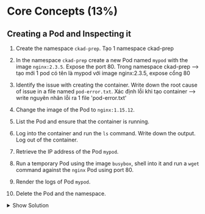 # Core Concepts (13%)

## Creating a Pod and Inspecting it

1. Create the namespace `ckad-prep`. Tạo 1 namespace ckad-prep
2. In the namespace `ckad-prep` create a new Pod named `mypod` with the image `nginx:2.3.5`. Expose the port 80. 
   Trong namespace ckad-prep --> tạo mới 1 pod có tên là mypod với image nginx:2.3.5, expose cổng 80

3. Identify the issue with creating the container. Write down the root cause of issue in a file named `pod-error.txt`.
Xác định lỗi khi tạo container --> write nguyên nhân lỗi ra 1 file 'pod-error.txt'
4. Change the image of the Pod to `nginx:1.15.12`.
5. List the Pod and ensure that the container is running.
6. Log into the container and run the `ls` command. Write down the output. Log out of the container.
7. Retrieve the IP address of the Pod `mypod`.
8. Run a temporary Pod using the image `busybox`, shell into it and run a `wget` command against the `nginx` Pod using port 80.
9. Render the logs of Pod `mypod`.
10. Delete the Pod and the namespace.

<details><summary>Show Solution</summary>
<p>

First, create the namespace. Tạo 1 namespace

```bash
$ kubectl create namespace ckad-prep
```

Next, create the Pod in the new namespace. Tạo 1 pod trong namespace

```bash
$ kubectl run mypod --image=nginx:2.3.5 --restart=Never --port=80 --namespace=ckad-prep
pod/mypod created
```

You will see that the image cannot be pulled as it doesn't exist with this tag.
Bạn sẽ thấy image không được pull vì tag của image đó không tồn tại.

```bash
$ kubectl get pod -n ckad-prep
NAME    READY   STATUS             RESTARTS   AGE
mypod   0/1     ImagePullBackOff   0          1m
```

The list of events can give you a deeper insight.

```bash
$ kubectl describe pod -n ckad-prep --> Kiểm tra log của pod bên trong namespace ckad-prep
...
Events:
  Type     Reason                 Age                 From                         Message
  ----     ------                 ----                ----                         -------
  Normal   Scheduled              3m3s                default-scheduler            Successfully assigned mypod to docker-for-desktop
  Normal   SuccessfulMountVolume  3m2s                kubelet, docker-for-desktop  MountVolume.SetUp succeeded for volume "default-token-jbcl6"
  Normal   Pulling                84s (x4 over 3m2s)  kubelet, docker-for-desktop  pulling image "nginx:2.3.5"
  Warning  Failed                 83s (x4 over 3m1s)  kubelet, docker-for-desktop  Failed to pull image "nginx:2.3.5": rpc error: code = Unknown desc = Error response from daemon: manifest for nginx:2.3.5 not found
  Warning  Failed                 83s (x4 over 3m1s)  kubelet, docker-for-desktop  Error: ErrImagePull
  Normal   BackOff                69s (x6 over 3m)    kubelet, docker-for-desktop  Back-off pulling image "nginx:2.3.5"
  Warning  Failed                 69s (x6 over 3m)    kubelet, docker-for-desktop  Error: ImagePullBackOff
```

Go ahead and edit the existing Pod. Alternatively, you could also just use the `kubectl set image pod mypod mypod=nginx --namespace=ckad-prep` command.

```bash
$ kubectl edit pod mypod --namespace=ckad-prep
```

After setting an image that does exist, the Pod should render the status `Running`.

```bash
$ kubectl get pod -n ckad-prep
NAME    READY   STATUS    RESTARTS   AGE
mypod   1/1     Running   0          14m
```

You can shell into the container and run the `ls` command.

```bash
$ kubectl exec mypod -it --namespace=ckad-prep  -- /bin/sh
/ # ls
bin  boot  dev	etc  home  lib	lib64  media  mnt  opt	proc  root  run  sbin  srv  sys  tmp  usr  var
/ # exit
```

Retrieve the IP address of the Pod with the `-o wide` command line option.

```bash
$ kubectl get pods -o wide -n ckad-prep
NAME    READY   STATUS    RESTARTS   AGE   IP               NODE
mypod   1/1     Running   0          12m   192.168.60.149   docker-for-desktop
```

Remember to use the `--rm` to create a temporary Pod.

```bash
$ kubectl run busybox --image=busybox --rm -it --restart=Never -n ckad-prep -- /bin/sh
If you don't see a command prompt, try pressing enter.
/ # wget -O- 192.168.60.149:80
Connecting to 192.168.60.149:80 (192.168.60.149:80)
<!DOCTYPE html>
<html>
<head>
<title>Welcome to nginx!</title>
<style>
    body {
        width: 35em;
        margin: 0 auto;
        font-family: Tahoma, Verdana, Arial, sans-serif;
    }
</style>
</head>
<body>
<h1>Welcome to nginx!</h1>
<p>If you see this page, the nginx web server is successfully installed and
working. Further configuration is required.</p>

<p>For online documentation and support please refer to
<a href="http://nginx.org/">nginx.org</a>.<br/>
Commercial support is available at
<a href="http://nginx.com/">nginx.com</a>.</p>

<p><em>Thank you for using nginx.</em></p>
</body>
</html>
-                    100% |**********************************************************************|   612  0:00:00 ETA
/ # exit
```

The logs of the Pod should show a single line indicating our request.

```bash
$ kubectl logs mypod -n ckad-prep
192.168.60.162 - - [17/May/2019:13:35:59 +0000] "GET / HTTP/1.1" 200 612 "-" "Wget" "-"
```

Delete the Pod and namespace after you are done.

```bash
$ kubectl delete pod mypod --namespace=ckad-prep
pod "mypod" deleted
$ kubectl delete namespace ckad-prep
namespace "ckad-prep" deleted
```

</p>
</details>
